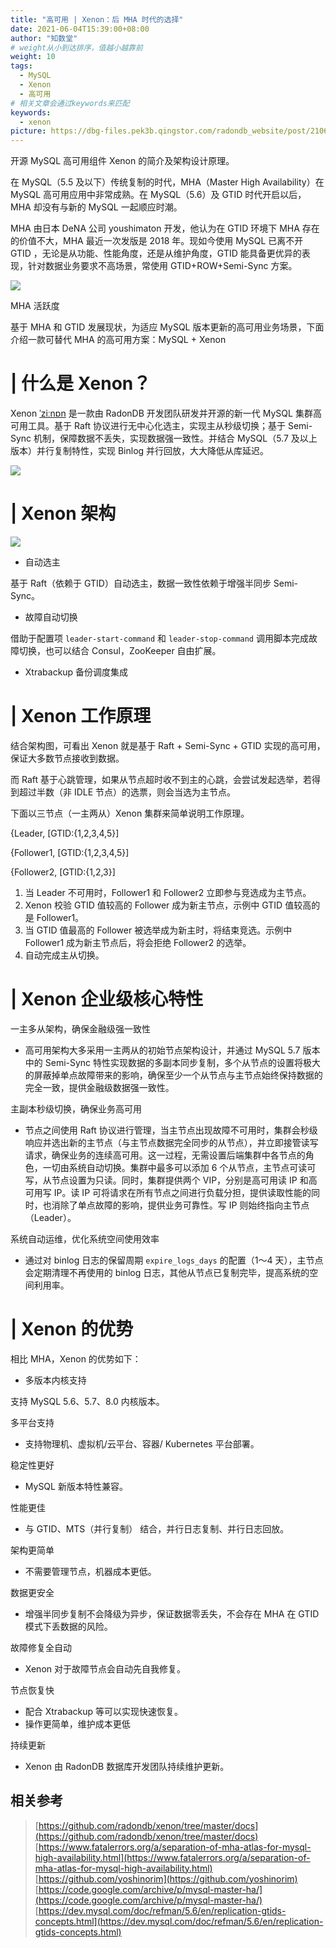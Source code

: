 ```yaml
---
title: "高可用 | Xenon：后 MHA 时代的选择"
date: 2021-06-04T15:39:00+08:00
author: "知数堂"
# weight从小到达排序，值越小越靠前
weight: 10
tags:
  - MySQL
  - Xenon
  - 高可用
# 相关文章会通过keywords来匹配
keywords:
  - xenon
picture: https://dbg-files.pek3b.qingstor.com/radondb_website/post/210604_%E9%AB%98%E5%8F%AF%E7%94%A8%20%7C%20Xenon%EF%BC%9A%E5%90%8E%20MHA%20%E6%97%B6%E4%BB%A3%E7%9A%84%E9%80%89%E6%8B%A9/0.png
---
```

开源 MySQL 高可用组件 Xenon 的简介及架构设计原理。
<!--more-->
在 MySQL（5.5 及以下）传统复制的时代，MHA（Master High Availability）在 MySQL 高可用应用中非常成熟。在 MySQL（5.6）及 GTID 时代开启以后，MHA 却没有与新的 MySQL 一起顺应时潮。 

MHA 由日本 DeNA 公司 youshimaton 开发，他认为在 GTID 环境下 MHA 存在的价值不大，MHA 最近一次发版是 2018 年。现如今使用 MySQL 已离不开 GTID ，无论是从功能、性能角度，还是从维护角度，GTID 能具备更优异的表现，针对数据业务要求不高场景，常使用 GTID+ROW+Semi-Sync 方案。

![](https://dbg-files.pek3b.qingstor.com/radondb_website/post/210604_%E9%AB%98%E5%8F%AF%E7%94%A8%20%7C%20Xenon%EF%BC%9A%E5%90%8E%20MHA%20%E6%97%B6%E4%BB%A3%E7%9A%84%E9%80%89%E6%8B%A9/1.png)

MHA 活跃度

基于 MHA  和 GTID 发展现状，为适应 MySQL 版本更新的高可用业务场景，下面介绍一款可替代 MHA 的高可用方案：MySQL + Xenon

# | 什么是 Xenon？

Xenon [ˈziːnɒn](https://github.com/radondb/xenon) 是一款由 RadonDB 开发团队研发并开源的新一代 MySQL 集群高可用工具。基于 Raft 协议进行无中心化选主，实现主从秒级切换；基于 Semi-Sync 机制，保障数据不丢失，实现数据强一致性。并结合 MySQL（5.7 及以上版本）并行复制特性，实现 Binlog 并行回放，大大降低从库延迟。

![](https://dbg-files.pek3b.qingstor.com/radondb_website/post/210604_%E9%AB%98%E5%8F%AF%E7%94%A8%20%7C%20Xenon%EF%BC%9A%E5%90%8E%20MHA%20%E6%97%B6%E4%BB%A3%E7%9A%84%E9%80%89%E6%8B%A9/2.png)

# | Xenon 架构

![](https://dbg-files.pek3b.qingstor.com/radondb_website/post/210604_%E9%AB%98%E5%8F%AF%E7%94%A8%20%7C%20Xenon%EF%BC%9A%E5%90%8E%20MHA%20%E6%97%B6%E4%BB%A3%E7%9A%84%E9%80%89%E6%8B%A9/3.png)

* 自动选主

基于 Raft（依赖于 GTID）自动选主，数据一致性依赖于增强半同步 Semi-Sync。

* 故障自动切换

借助于配置项 `leader-start-command` 和  `leader-stop-command` 调用脚本完成故障切换，也可以结合 Consul，ZooKeeper 自由扩展。

* Xtrabackup 备份调度集成
# | Xenon 工作原理

结合架构图，可看出 Xenon 就是基于 Raft + Semi-Sync + GTID 实现的高可用，保证大多数节点接收到数据。

而 Raft 基于心跳管理，如果从节点超时收不到主的心跳，会尝试发起选举，若得到超过半数（非 IDLE 节点）的选票，则会当选为主节点。

下面以三节点（一主两从）Xenon 集群来简单说明工作原理。

{Leader,  [GTID:{1,2,3,4,5}]

{Follower1,  [GTID:{1,2,3,4,5}]

{Follower2,  [GTID:{1,2,3}]

1. 当 Leader 不可用时，Follower1 和 Follower2 立即参与竞选成为主节点。
2. Xenon 校验 GTID 值较高的 Follower 成为新主节点，示例中 GTID 值较高的是 Follower1。
3. 当 GTID 值最高的 Follower 被选举成为新主时，将结束竞选。示例中 Follower1 成为新主节点后，将会拒绝 Follower2 的选举。
4. 自动完成主从切换。
# | Xenon 企业级核心特性

一主多从架构，确保金融级强一致性

*  高可用架构大多采用一主两从的初始节点架构设计，并通过 MySQL 5.7 版本中的 Semi-Sync 特性实现数据的多副本同步复制，多个从节点的设置将极大的屏蔽掉单点故障带来的影响，确保至少一个从节点与主节点始终保持数据的完全一致，提供金融级数据强一致性。

主副本秒级切换，确保业务高可用

*  节点之间使用 Raft 协议进行管理，当主节点出现故障不可用时，集群会秒级响应并选出新的主节点（与主节点数据完全同步的从节点），并立即接管读写请求，确保业务的连续高可用。这一过程，无需设置后端集群中各节点的角色，一切由系统自动切换。集群中最多可以添加 6 个从节点，主节点可读可写，从节点设置为只读。同时，集群提供两个 VIP，分别是高可用读 IP 和高可用写 IP。读 IP 可将请求在所有节点之间进行负载分担，提供读取性能的同时，也消除了单点故障的影响，提供业务可靠性。写 IP 则始终指向主节点（Leader）。

系统自动运维，优化系统空间使用效率

*  通过对 binlog 日志的保留周期 `expire_logs_days` 的配置（1～4 天），主节点会定期清理不再使用的 binlog 日志，其他从节点已复制完毕，提高系统的空间利用率。
# | Xenon 的优势

相比 MHA，Xenon 的优势如下：

* 多版本内核支持

支持 MySQL 5.6、5.7、8.0 内核版本。

多平台支持

*  支持物理机、虚拟机/云平台、容器/ Kubernetes 平台部署。

稳定性更好

*  MySQL 新版本特性兼容。

性能更佳

*  与 GTID、MTS（并行复制） 结合，并行日志复制、并行日志回放。

架构更简单

*  不需要管理节点，机器成本更低。

数据更安全

*  增强半同步复制不会降级为异步，保证数据零丢失，不会存在 MHA 在 GTID 模式下丢数据的风险。

故障修复全自动

*  Xenon 对于故障节点会自动先自我修复。

节点恢复快

*  配合 Xtrabackup 等可以实现快速恢复。
* 操作更简单，维护成本更低

持续更新

*  Xenon 由 RadonDB 数据库开发团队持续维护更新。
## 相关参考

>[https://github.com/radondb/xenon/tree/master/docs](https://github.com/radondb/xenon/tree/master/docs)
>[https://www.fatalerrors.org/a/separation-of-mha-atlas-for-mysql-high-availability.html](https://www.fatalerrors.org/a/separation-of-mha-atlas-for-mysql-high-availability.html)
>[https://github.com/yoshinorim](https://github.com/yoshinorim)
>[https://code.google.com/archive/p/mysql-master-ha/](https://code.google.com/archive/p/mysql-master-ha/)
>[https://dev.mysql.com/doc/refman/5.6/en/replication-gtids-concepts.html](https://dev.mysql.com/doc/refman/5.6/en/replication-gtids-concepts.html) 
